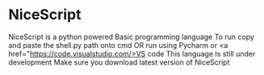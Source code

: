 # NiceScript
NiceScript is a python powered Basic programming language
To run copy and paste the shell.py path onto cmd
OR run using Pycharm or <a href="https://code.visualstudio.com/>VS code</a>
This language Is still under development
Make sure you download latest version of NiceScript 

